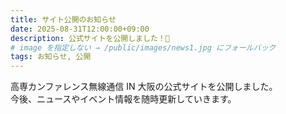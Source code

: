 ```yaml
---
title: サイト公開のお知らせ
date: 2025-08-31T12:00:00+09:00
description: 公式サイトを公開しました！🎉
# image を指定しない → /public/images/news1.jpg にフォールバック
tags: お知らせ, 公開
---
```

高専カンファレンス無線通信 IN 大阪の公式サイトを公開しました。  
今後、ニュースやイベント情報を随時更新していきます。
